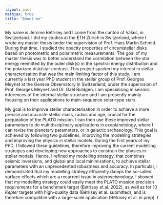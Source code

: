 ```yaml
---
layout: post
mathjax: true
title: "About me"
---
```


My name is Jérôme Bétrisey and I come from the canton of Valais, in Switzerland. I did my studies at the ETH Zürich in Switzerland, where I wrote my master thesis under the supervision of Prof. Hans Martin Schmid. During that time, I studied the opacity properties of circumstellar disks based on photometric and polarimetric measurements. The goal of my master thesis was to better understand the correlation between the star energy reemitted by the outer disk(s) in the spectral energy distribution and the polarized disk/star contrast. This project sparked my interest in stellar characterisation that was the main limiting factor of this study. I am currently a last year PhD student in the stellar group of Prof. Georges Meynet at the Geneva Observatory in Switzerland, under the supervision of Prof. Georges Meynet and Dr. Gaël Buldgen. I am specialising in seismic inferences of the internal stellar structure and I am presently mainly focusing on their applications to main-sequence solar-type stars.

My goal is to improve stellar characterisation in order to achieve a more precise and accurate stellar mass, radius and age, crucial for the preparation of the PLATO mission. I can then use these improved stellar parameters to do multidisciplinary applications in exoplanetology, where I can revise the planetary parameters, or in galactic archaeology. This goal is achieved by following two guidelines, improving the modelling strategies and improving the physics in stellar models. During the first years of my PhD, I followed these guidelines, therefore improving the current modelling strategies and developing new approaches to constrain the physics in stellar models. Hence, I refined my modelling strategy, that combines seismic inversions, and global and local minimisations, to achieve stellar parameters with an unprecedented robustness and accuracy. In particular, I demonstrated that my modelling strategy efficiently damps the so-called surface effects which are a recurrent issue in asteroseismology. I showed that my modelling strategy could easily meet the PLATO mission precision requirements for a benchmark target (Bétrisey et al. 2022), as well as for 10 *Kepler* targets with high-quality data (Bétrisey et al. submitted), and is therefore compatible with a large-scale application (Bétrisey et al. in prep). I
